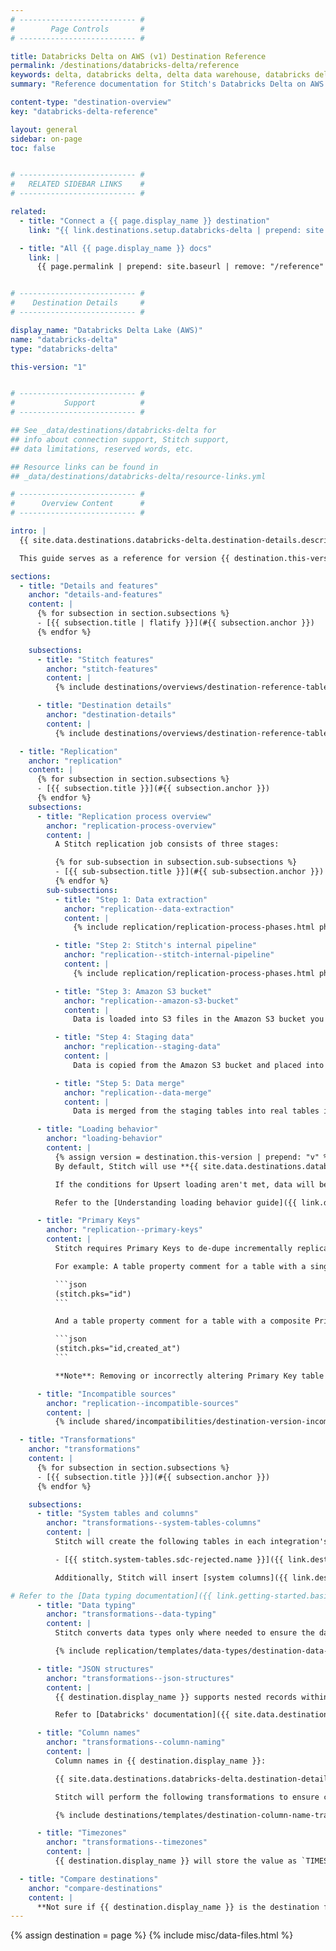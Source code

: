```yaml
---
# -------------------------- #
#        Page Controls       #
# -------------------------- #

title: Databricks Delta on AWS (v1) Destination Reference
permalink: /destinations/databricks-delta/reference
keywords: delta, databricks delta, delta data warehouse, databricks delta etl, etl to databricks delta
summary: "Reference documentation for Stitch's Databricks Delta on AWS destination, including info about Stitch features, replication, and transformations."

content-type: "destination-overview"
key: "databricks-delta-reference"

layout: general
sidebar: on-page
toc: false


# -------------------------- #
#   RELATED SIDEBAR LINKS    #
# -------------------------- #

related:
  - title: "Connect a {{ page.display_name }} destination"
    link: "{{ link.destinations.setup.databricks-delta | prepend: site.baseurl }}"

  - title: "All {{ page.display_name }} docs"
    link: |
      {{ page.permalink | prepend: site.baseurl | remove: "/reference" }}


# -------------------------- #
#    Destination Details     #
# -------------------------- #

display_name: "Databricks Delta Lake (AWS)"
name: "databricks-delta"
type: "databricks-delta"

this-version: "1"


# -------------------------- #
#           Support          #
# -------------------------- #

## See _data/destinations/databricks-delta for
## info about connection support, Stitch support,
## data limitations, reserved words, etc.

## Resource links can be found in 
## _data/destinations/databricks-delta/resource-links.yml

# -------------------------- #
#      Overview Content      #
# -------------------------- #

intro: |
  {{ site.data.destinations.databricks-delta.destination-details.description | flatify }}

  This guide serves as a reference for version {{ destination.this-version }} of Stitch's {{ destination.display_name }} destination.

sections:
  - title: "Details and features"
    anchor: "details-and-features"
    content: |
      {% for subsection in section.subsections %}
      - [{{ subsection.title | flatify }}](#{{ subsection.anchor }})
      {% endfor %}

    subsections:
      - title: "Stitch features"
        anchor: "stitch-features"
        content: |
          {% include destinations/overviews/destination-reference-table.html category="stitch-details" %}

      - title: "Destination details"
        anchor: "destination-details"
        content: |
          {% include destinations/overviews/destination-reference-table.html category="destination-details" %}

  - title: "Replication"
    anchor: "replication"
    content: |
      {% for subsection in section.subsections %}
      - [{{ subsection.title }}](#{{ subsection.anchor }})
      {% endfor %}
    subsections:
      - title: "Replication process overview"
        anchor: "replication-process-overview"
        content: |
          A Stitch replication job consists of three stages:

          {% for sub-subsection in subsection.sub-subsections %}
          - [{{ sub-subsection.title }}](#{{ sub-subsection.anchor }})
          {% endfor %}
        sub-subsections:
          - title: "Step 1: Data extraction"
            anchor: "replication--data-extraction"
            content: |
              {% include replication/replication-process-phases.html phase="data-extraction" %}

          - title: "Step 2: Stitch's internal pipeline"
            anchor: "replication--stitch-internal-pipeline"
            content: |
              {% include replication/replication-process-phases.html phase="internal-pipeline" %}

          - title: "Step 3: Amazon S3 bucket"
            anchor: "replication--amazon-s3-bucket"
            content: |
              Data is loaded into S3 files in the Amazon S3 bucket you provide during destination setup.

          - title: "Step 4: Staging data"
            anchor: "replication--staging-data"
            content: |
              Data is copied from the Amazon S3 bucket and placed into staging tables in {{ destination.display_name }}.

          - title: "Step 5: Data merge"
            anchor: "replication--data-merge"
            content: |
              Data is merged from the staging tables into real tables in {{ destination.display_name }}.

      - title: "Loading behavior"
        anchor: "loading-behavior"
        content: |
          {% assign version = destination.this-version | prepend: "v" %} 
          By default, Stitch will use **{{ site.data.destinations.databricks-delta.v1.replication.default-loading-behavior }} loading** when loading data into {{ destination.display_name }}.

          If the conditions for Upsert loading aren't met, data will be loaded using Append-Only loading.

          Refer to the [Understanding loading behavior guide]({{ link.destinations.storage.loading-behavior | prepend: site.baseurl }}) for more info and examples.

      - title: "Primary Keys"
        anchor: "replication--primary-keys"
        content: |
          Stitch requires Primary Keys to de-dupe incrementally replicated data. To ensure Primary Key data is available, Stitch creates a `stitch.pks` [table property comment]({{ site.data.destinations.databricks-delta.resource-links.table-properties }}){:target="new"} when the table is initially created in {{ destination.display_name }}. The table property comment is an array of strings that contain the names of the Primary Key columns for the table. 

          For example: A table property comment for a table with a single Primary Key:

          ```json
          (stitch.pks="id")
          ```

          And a table property comment for a table with a composite Primary Key:

          ```json
          (stitch.pks="id,created_at")
          ```

          **Note**: Removing or incorrectly altering Primary Key table property comments can lead to replication issues.

      - title: "Incompatible sources"
        anchor: "replication--incompatible-sources"
        content: |
          {% include shared/incompatibilities/destination-version-incompatibilities.html %}

  - title: "Transformations"
    anchor: "transformations"
    content: |
      {% for subsection in section.subsections %}
      - [{{ subsection.title }}](#{{ subsection.anchor }})
      {% endfor %}

    subsections:
      - title: "System tables and columns"
        anchor: "transformations--system-tables-columns"
        content: |
          Stitch will create the following tables in each integration's dataset:

          - [{{ stitch.system-tables.sdc-rejected.name }}]({{ link.destinations.storage.rejected-records | prepend: site.baseurl }})

          Additionally, Stitch will insert [system columns]({{ link.destinations.storage.system-tables-and-columns | prepend: site.baseurl }}) (prepended with `{{ system-column.prefix }}`) into each table.

# Refer to the [Data typing documentation]({{ link.getting-started.basic-concepts | prepend: site.baseurl | append: "#data-typing" }}) for more info.
      - title: "Data typing"
        anchor: "transformations--data-typing"
        content: |
          Stitch converts data types only where needed to ensure the data is accepted by {{ destination.display_name }}. In the table below are the data types Stitch supports for {{ destination.display_name }} destinations, and the Stitch types they map to.

          {% include replication/templates/data-types/destination-data-types.html display-intro=true %}

      - title: "JSON structures"
        anchor: "transformations--json-structures"
        content: |
          {{ destination.display_name }} supports nested records within tables. When JSON objects and arrays are replicated, Stitch will load the JSON intact into a `STRING` column and add a comment (`"json"`) specifying that the column contains JSON data.

          Refer to [Databricks' documentation]({{ site.data.destinations.databricks-delta.resource-links.complex-data }}){:target="new"} for examples and instructions on working with complex data structures.

      - title: "Column names"
        anchor: "transformations--column-naming"
        content: |
          Column names in {{ destination.display_name }}:

          {{ site.data.destinations.databricks-delta.destination-details.column-name-rules | flatify | markdownify }}

          Stitch will perform the following transformations to ensure column names [adhere to the rules imposed by {{ destination.display_name }}]({{ site.data.destinations.databricks-delta.resource-links.object-names }}){:target="new"}:

          {% include destinations/templates/destination-column-name-transformations.html %}

      - title: "Timezones"
        anchor: "transformations--timezones"
        content: |
          {{ destination.display_name }} will store the value as `TIMESTAMP WITH TIMEZONE`. In {{ destination.display_name }}, this data is stored with timezone information and expressed as UTC.

  - title: "Compare destinations"
    anchor: "compare-destinations"
    content: |
      **Not sure if {{ destination.display_name }} is the destination for you?** Check out the [Choosing a Stitch Destination]({{ link.destinations.overviews.choose-destination | prepend: site.baseurl }}) guide to compare each of Stitch's destination offerings.
---
```

{% assign destination = page %}
{% include misc/data-files.html %}